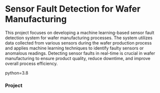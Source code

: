 # Sensor Fault Detection for Wafer Manufacturing

This project focuses on developing a machine learning-based sensor fault detection system for wafer manufacturing processes. The system utilizes data collected from various sensors during the wafer production process and applies machine learning techniques to identify faulty sensors or anomalous readings. Detecting sensor faults in real-time is crucial in wafer manufacturing to ensure product quality, reduce downtime, and improve overall process efficiency.

python=3.8

### Project
